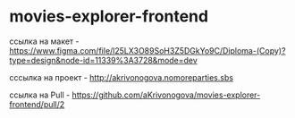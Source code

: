 # movies-explorer-frontend
ссылка на макет - https://www.figma.com/file/l25LX3O89SoH3Z5DGkYo9C/Diploma-(Copy)?type=design&node-id=11339%3A3728&mode=dev 

сссылка на проект -  http://akrivonogova.nomoreparties.sbs

ссылка на Pull - https://github.com/aKrivonogova/movies-explorer-frontend/pull/2